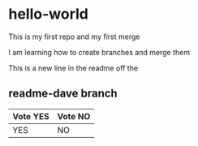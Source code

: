 # hello-world
This is my first repo and my first merge

I am learning how to create branches and merge them

This is a new line in the readme off the 
## readme-dave branch

Vote YES | Vote NO
-------- | --------
   YES   |   NO
